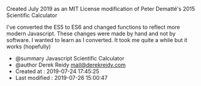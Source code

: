 Created July 2019 as an MIT License modification
of Peter Dematté's 2015 Scientific Calculator

I've converted the ES5 to ES6 and changed 
functions to reflect more modern Javascript.
These changes were made by hand and not by
software. I wanted to learn as I converted.
It took me quite a while but it works (hopefully)

* @summary Javascript Scientific Calculator
* @author Derek Reidy <mail@derekreidy.com>
* Created at     : 2019-07-24 17:45:25 
* Last modified  : 2019-07-26 15:00:47


